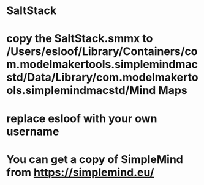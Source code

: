 # SaltStack
# copy the SaltStack.smmx to /Users/esloof/Library/Containers/com.modelmakertools.simplemindmacstd/Data/Library/com.modelmakertools.simplemindmacstd/Mind Maps
# replace esloof with your own username
# You can get a copy of SimpleMind from https://simplemind.eu/
